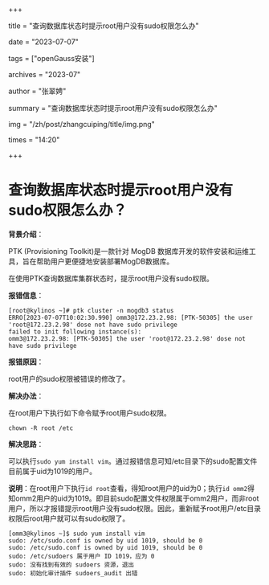 +++

title = "查询数据库状态时提示root用户没有sudo权限怎么办" 

date = "2023-07-07" 

tags = ["openGauss安装"] 

archives = "2023-07" 

author = "张翠娉" 

summary = "查询数据库状态时提示root用户没有sudo权限怎么办"

img = "/zh/post/zhangcuiping/title/img.png" 

times = "14:20"

+++

# 查询数据库状态时提示root用户没有sudo权限怎么办？

**背景介绍**：

PTK (Provisioning Toolkit)是一款针对 MogDB 数据库开发的软件安装和运维工具，旨在帮助用户更便捷地安装部署MogDB数据库。

在使用PTK查询数据库集群状态时，提示root用户没有sudo权限。

**报错信息**：

```
[root@kylinos ~]# ptk cluster -n mogdb3 status
ERRO[2023-07-07T10:02:30.990] omm3@172.23.2.98: [PTK-50305] the user 'root@172.23.2.98' dose not have sudo privilege
failed to init following instance(s):
omm3@172.23.2.98: [PTK-50305] the user 'root@172.23.2.98' dose not have sudo privilege
```

**报错原因**：

root用户的sudo权限被错误的修改了。

**解决办法**：

在root用户下执行如下命令赋予root用户sudo权限。

```
chown -R root /etc
```

**解决思路**：

可以执行`sudo yum install vim`。通过报错信息可知/etc目录下的sudo配置文件目前属于uid为1019的用户。

**说明**：在root用户下执行`id root`查看，得知root用户的uid为0；执行`id omm2`得知omm2用户的uid为1019。即目前sudo配置文件权限属于omm2用户，而非root用户，所以才报错提示root用户没有sudo权限。因此，重新赋予root用户/etc目录权限后root用户就可以有sudo权限了。

```
[omm3@kylinos ~]$ sudo yum install vim
sudo: /etc/sudo.conf is owned by uid 1019, should be 0
sudo: /etc/sudo.conf is owned by uid 1019, should be 0
sudo: /etc/sudoers 属于用户 ID 1019，应为 0
sudo: 没有找到有效的 sudoers 资源，退出
sudo: 初始化审计插件 sudoers_audit 出错
```